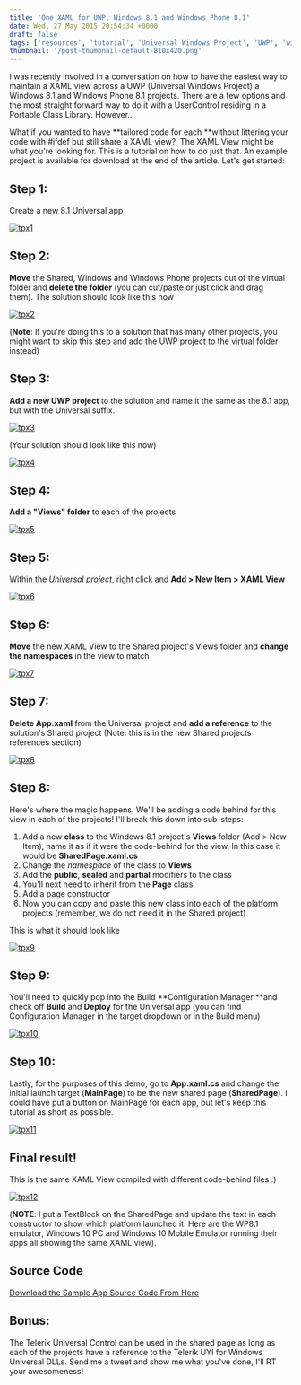 ```yaml
---
title: 'One XAML for UWP, Windows 8.1 and Windows Phone 8.1'
date: Wed, 27 May 2015 20:54:34 +0000
draft: false
tags: ['resources', 'tutorial', 'Universal Windows Project', 'UWP', 'windows phone', 'xaml']
thumbnail: '/post-thumbnail-default-810x420.png'
---
```


I was recently involved in a conversation on how to have the easiest way to maintain a XAML view across a UWP (Universal Windows Project) a Windows 8.1 and Windows Phone 8.1 projects. There are a few options and the most straight forward way to do it with a UserControl residing in a Portable Class Library. However...

What if you wanted to have **tailored code for each **without littering your code with #ifdef but still share a XAML view?  The XAML View might be what you're looking for. This is a tutorial on how to do just that. An example project is available for download at the end of the article. Let's get started:

Step 1:
-------

Create a new 8.1 Universal app

[![tpx1](/wp-content/uploads/2015/05/tpx1.png)](/wp-content/uploads/2015/05/tpx1.png)

Step 2:
-------

**Move** the Shared, Windows and Windows Phone projects out of the virtual folder and **delete the folder** (you can cut/paste or just click and drag them). The solution should look like this now

[![tpx2](/wp-content/uploads/2015/05/tpx2.png)](/wp-content/uploads/2015/05/tpx2.png)

(**Note**: If you're doing this to a solution that has many other projects, you might want to skip this step and add the UWP project to the virtual folder instead)

Step 3:
-------

**Add a new UWP project** to the solution and name it the same as the 8.1 app, but with the Universal suffix.

[![tpx3](/wp-content/uploads/2015/05/tpx3.png?w=700)](/wp-content/uploads/2015/05/tpx3.png)

(Your solution should look like this now)

[![tpx4](/wp-content/uploads/2015/05/tpx4.png)](/wp-content/uploads/2015/05/tpx4.png)

Step 4:
-------

**Add a "Views" folder** to each of the projects

[![tpx5](/wp-content/uploads/2015/05/tpx5.png?w=700)](/wp-content/uploads/2015/05/tpx5.png)

Step 5:
-------

Within the _Universal project_, right click and **Add > New Item > XAML View**

[![tpx6](/wp-content/uploads/2015/05/tpx6.png?w=700)](/wp-content/uploads/2015/05/tpx6.png)

Step 6:
-------

**Move** the new XAML View to the Shared project's Views folder and **change the namespaces** in the view to match

[![tpx7](/wp-content/uploads/2015/05/tpx7.png?w=700)](/wp-content/uploads/2015/05/tpx7.png)

Step 7:
-------

**Delete App.xaml** from the Universal project and **add a reference** to the solution's Shared project (Note: this is in the new Shared projects references section)

[![tpx8](/wp-content/uploads/2015/05/tpx8.png?w=700)](/wp-content/uploads/2015/05/tpx8.png)

Step 8:
-------

Here's where the magic happens. We'll be adding a code behind for this view in each of the projects! I'll break this down into sub-steps:

1.  Add a new **class** to the Windows 8.1 project's **Views** folder (Add > New Item), name it as if it were the code-behind for the view. In this case it would be **SharedPage.xaml.cs**
2.  Change the _namespace_ of the class to **Views**
3.  Add the **public**, **sealed** and **partial** modifiers to the class
4.  You'll next need to inherit from the **Page** class
5.  Add a page constructor
6.  Now you can copy and paste this new class into each of the platform projects (remember, we do not need it in the Shared project)

This is what it should look like

[![tpx9](/wp-content/uploads/2015/05/tpx9.png?w=700)](/wp-content/uploads/2015/05/tpx9.png)

Step 9:
-------

You'll need to quickly pop into the Build **Configuration Manager **and check off **Build** and **Deploy** for the Universal app (you can find Configuration Manager in the target dropdown or in the Build menu)

[![tpx10](/wp-content/uploads/2015/05/tpx10.png?w=700)](/wp-content/uploads/2015/05/tpx10.png)

Step 10:
--------

Lastly, for the purposes of this demo, go to **App.xaml.cs** and change the initial launch target (**MainPage**) to be the new shared page (**SharedPage**). I could have put a button on MainPage for each app, but let's keep this tutorial as short as possible.

[![tpx11](/wp-content/uploads/2015/05/tpx11.png?w=700)](/wp-content/uploads/2015/05/tpx11.png)

Final result!
-------------

This is the same XAML View compiled with different code-behind files :)

[![tpx12](/wp-content/uploads/2015/05/tpx12.png?w=700)](/wp-content/uploads/2015/05/tpx12.png)

(**NOTE**: I put a TextBlock on the SharedPage and update the text in each constructor to show which platform launched it. Here are the WP8.1 emulator, Windows 10 PC and Windows 10 Mobile Emulator running their apps all showing the same XAML view).

Source Code
-----------

[Download the Sample App Source Code From Here](https://onedrive.live.com/redir?resid=43d5c5111e418478!785508&authkey=!AM4GuwxtLW1Ojlo&ithint=folder%2czip)

Bonus:
------

The Telerik Universal Control can be used in the shared page as long as each of the projects have a reference to the Telerik UYI for Windows Universal DLLs. Send me a tweet and show me what you've done, I'll RT your awesomeness!